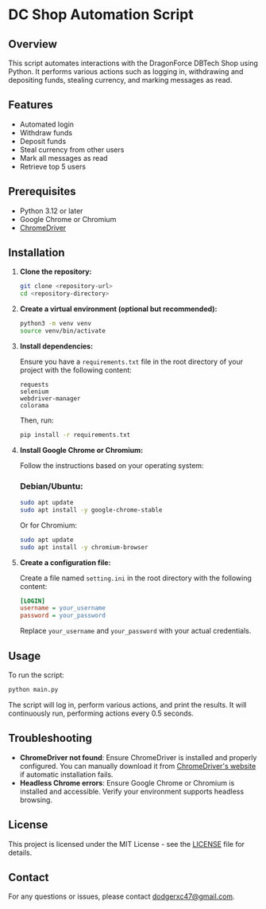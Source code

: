 
# DC Shop Automation Script

## Overview

This script automates interactions with the DragonForce DBTech Shop using Python. It performs various actions such as logging in, withdrawing and depositing funds, stealing currency, and marking messages as read.

## Features

- Automated login
- Withdraw funds
- Deposit funds
- Steal currency from other users
- Mark all messages as read
- Retrieve top 5 users

## Prerequisites

- Python 3.12 or later
- Google Chrome or Chromium
- [ChromeDriver](https://sites.google.com/a/chromium.org/chromedriver/downloads)

## Installation

1. **Clone the repository:**

   ```bash
   git clone <repository-url>
   cd <repository-directory>
   ```

2. **Create a virtual environment (optional but recommended):**

   ```bash
   python3 -m venv venv
   source venv/bin/activate
   ```

3. **Install dependencies:**

   Ensure you have a `requirements.txt` file in the root directory of your project with the following content:

   ```plaintext
   requests
   selenium
   webdriver-manager
   colorama
   ```

   Then, run:

   ```bash
   pip install -r requirements.txt
   ```

4. **Install Google Chrome or Chromium:**

   Follow the instructions based on your operating system:

   ### Debian/Ubuntu:

   ```bash
   sudo apt update
   sudo apt install -y google-chrome-stable
   ```

   Or for Chromium:

   ```bash
   sudo apt update
   sudo apt install -y chromium-browser
   ```

5. **Create a configuration file:**

   Create a file named `setting.ini` in the root directory with the following content:

   ```ini
   [LOGIN]
   username = your_username
   password = your_password
   ```

   Replace `your_username` and `your_password` with your actual credentials.

## Usage

To run the script:

```bash
python main.py
```

The script will log in, perform various actions, and print the results. It will continuously run, performing actions every 0.5 seconds.

## Troubleshooting

- **ChromeDriver not found**: Ensure ChromeDriver is installed and properly configured. You can manually download it from [ChromeDriver's website](https://sites.google.com/a/chromium.org/chromedriver/downloads) if automatic installation fails.
- **Headless Chrome errors**: Ensure Google Chrome or Chromium is installed and accessible. Verify your environment supports headless browsing.

## License

This project is licensed under the MIT License - see the [LICENSE](LICENSE) file for details.

## Contact

For any questions or issues, please contact <dodgerxc47@gmail.com>.

